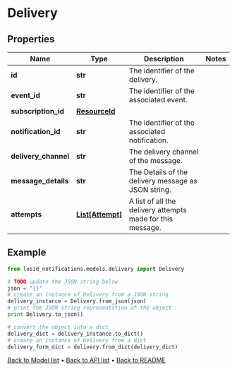 # Delivery


## Properties
Name | Type | Description | Notes
------------ | ------------- | ------------- | -------------
**id** | **str** | The identifier of the delivery. | 
**event_id** | **str** | The identifier of the associated event. | 
**subscription_id** | [**ResourceId**](ResourceId.md) |  | 
**notification_id** | **str** | The identifier of the associated notification. | 
**delivery_channel** | **str** | The delivery channel of the message. | 
**message_details** | **str** | The Details of the delivery message as JSON string. | 
**attempts** | [**List[Attempt]**](Attempt.md) | A list of all the delivery attempts made for this message. | 

## Example

```python
from lusid_notifications.models.delivery import Delivery

# TODO update the JSON string below
json = "{}"
# create an instance of Delivery from a JSON string
delivery_instance = Delivery.from_json(json)
# print the JSON string representation of the object
print Delivery.to_json()

# convert the object into a dict
delivery_dict = delivery_instance.to_dict()
# create an instance of Delivery from a dict
delivery_form_dict = delivery.from_dict(delivery_dict)
```
[Back to Model list](../README.md#documentation-for-models) &#8226; [Back to API list](../README.md#documentation-for-api-endpoints) &#8226; [Back to README](../README.md)


